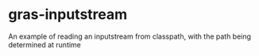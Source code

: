 # gras-inputstream
An example of reading an inputstream from classpath, with the path being determined at runtime
